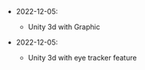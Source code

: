- 2022-12-05: 
    - Unity 3d with Graphic 

- 2022-12-05: 
    - Unity 3d with eye tracker feature 

